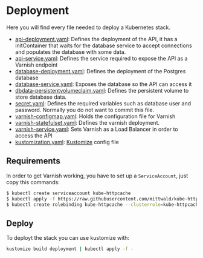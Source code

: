 # Deployment

Here you will find every file needed to deploy a Kubernetes stack.

- [api-deployment.yaml](api-deployment.yaml): Defines the deployment of the API, it has a initContainer that waits for the database service to accept connections and populates the database with some data.
- [api-service.yaml](api-service.yaml): Defines the service required to expose the API as a Varnish endpoint
- [database-deployment.yaml](database-deployment.yaml): Defines the deployment of the Postgres database
- [database-service.yaml](database-service.yaml): Exposes the database so the API can access it
- [dbdata-persistentvolumeclaim.yaml](dbdata-persistentvolumeclaim.yaml): Defines the persistent volume to store database data.
- [secret.yaml](secret.yaml): Defines the required variables such as database user and password. Normally you do not want to commit this file.
- [varnish-configmap.yaml](varnish-configmap.yaml): Holds the configuration file for Varnish
- [varnish-statefulset.yaml](varnish-statefulset.yaml): Defines the varnish deployment.
- [varnish-service.yaml](varnish-service.yaml): Sets Varnish as a Load Balancer in order to access the API
- [kustomization.yaml](kustomization.yaml): [Kustomize](https://kustomize.io/) config file
  
## Requirements

In order to get Varnish working, you have to set up a `ServiceAccount`, just copy this commands:

```bash
$ kubectl create serviceaccount kube-httpcache
$ kubectl apply -f https://raw.githubusercontent.com/mittwald/kube-httpcache/master/deploy/kubernetes/rbac.yaml
$ kubectl create rolebinding kube-httpcache --clusterrole=kube-httpcache --serviceaccount=default:kube-httpcache --user=kube-httpcache
```

## Deploy

To deployt the stack you can use kustomize with:

```bash
kustomize build deployment | kubectl apply -f -
```
